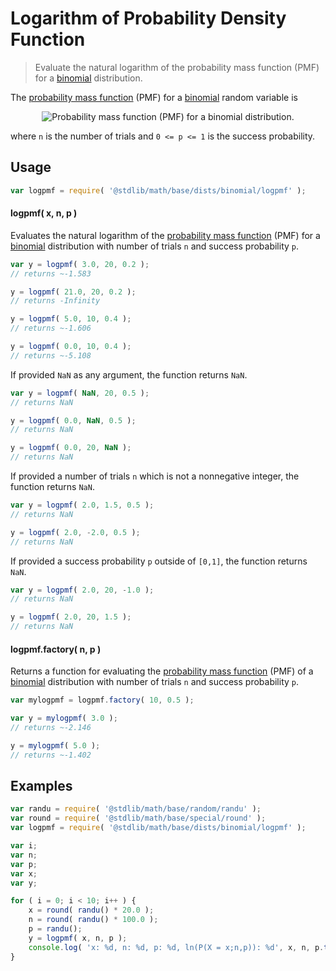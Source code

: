 # Logarithm of Probability Density Function

> Evaluate the natural logarithm of the probability mass function (PMF) for a [binomial][binomial-distribution] distribution.

<section class="intro">

The [probability mass function][pmf] (PMF) for a [binomial][binomial-distribution] random variable is

<!-- <equation class="equation" label="eq:binomial_pmf" align="center" raw="f(x;n,p)=P(X=x;n,p)=\begin{cases} \textstyle {n \choose x}\, p^x (1-p)^{n-x} & \text{ for } x = 0,1,2,\ldots \\ 0 & \text{ otherwise} \end{cases}" alt="Probability mass function (PMF) for a binomial distribution."> -->

<div class="equation" align="center" data-raw-text="f(x;n,p)=P(X=x;n,p)=\begin{cases} \textstyle {n \choose x}\, p^x (1-p)^{n-x} &amp; \text{ for } x = 0,1,2,\ldots \\ 0 &amp; \text{ otherwise} \end{cases}" data-equation="eq:binomial_pmf">
    <img src="https://cdn.rawgit.com/stdlib-js/stdlib/6c7e930588674097b03b3201c5d368532bba6c67/lib/node_modules/@stdlib/math/base/dists/binomial/logpmf/docs/img/equation_binomial_pmf.svg" alt="Probability mass function (PMF) for a binomial distribution.">
    <br>
</div>

<!-- </equation> -->

where `n` is the number of trials and `0 <= p <= 1` is the success probability.

</section>

<!-- /.intro -->

<section class="usage">

## Usage

```javascript
var logpmf = require( '@stdlib/math/base/dists/binomial/logpmf' );
```

#### logpmf( x, n, p )

Evaluates the natural logarithm of the [probability mass function][pmf] (PMF) for a [binomial][binomial-distribution] distribution with number of trials `n` and success probability `p`.

```javascript
var y = logpmf( 3.0, 20, 0.2 );
// returns ~-1.583

y = logpmf( 21.0, 20, 0.2 );
// returns -Infinity

y = logpmf( 5.0, 10, 0.4 );
// returns ~-1.606

y = logpmf( 0.0, 10, 0.4 );
// returns ~-5.108
```

If provided `NaN` as any argument, the function returns `NaN`.

```javascript
var y = logpmf( NaN, 20, 0.5 );
// returns NaN

y = logpmf( 0.0, NaN, 0.5 );
// returns NaN

y = logpmf( 0.0, 20, NaN );
// returns NaN
```

If provided a number of trials `n` which is not a nonnegative integer, the function returns `NaN`.

```javascript
var y = logpmf( 2.0, 1.5, 0.5 );
// returns NaN

y = logpmf( 2.0, -2.0, 0.5 );
// returns NaN
```

If provided a success probability `p` outside of `[0,1]`, the function returns `NaN`.

```javascript
var y = logpmf( 2.0, 20, -1.0 );
// returns NaN

y = logpmf( 2.0, 20, 1.5 );
// returns NaN
```

#### logpmf.factory( n, p )

Returns a function for evaluating the [probability mass function][pmf] (PMF) of a [binomial][binomial-distribution] distribution with number of trials `n` and success probability `p`.

```javascript
var mylogpmf = logpmf.factory( 10, 0.5 );

var y = mylogpmf( 3.0 );
// returns ~-2.146

y = mylogpmf( 5.0 );
// returns ~-1.402
```

</section>

<!-- /.usage -->

<section class="examples">

## Examples

```javascript
var randu = require( '@stdlib/math/base/random/randu' );
var round = require( '@stdlib/math/base/special/round' );
var logpmf = require( '@stdlib/math/base/dists/binomial/logpmf' );

var i;
var n;
var p;
var x;
var y;

for ( i = 0; i < 10; i++ ) {
    x = round( randu() * 20.0 );
    n = round( randu() * 100.0 );
    p = randu();
    y = logpmf( x, n, p );
    console.log( 'x: %d, n: %d, p: %d, ln(P(X = x;n,p)): %d', x, n, p.toFixed( 4 ), y.toFixed( 4 ) );
}
```

</section>

<!-- /.examples -->

<section class="links">

[binomial-distribution]: https://en.wikipedia.org/wiki/Binomial_distribution

[pmf]: https://en.wikipedia.org/wiki/Probability_mass_function

</section>

<!-- /.links -->
